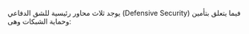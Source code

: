يوجد ثلاث محاور رئيسية للشق الدفاعي (Defensive Security) فيما يتعلق بتأمين وحماية الشبكات وهى:




  


